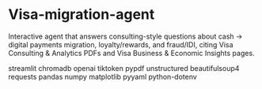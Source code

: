 # Visa-migration-agent
Interactive agent that answers consulting-style questions about cash → digital payments migration, loyalty/rewards, and fraud/IDI, citing Visa Consulting &amp; Analytics PDFs and Visa Business &amp; Economic Insights pages. 

streamlit
chromadb
openai
tiktoken
pypdf
unstructured
beautifulsoup4
requests
pandas
numpy
matplotlib
pyyaml
python-dotenv
